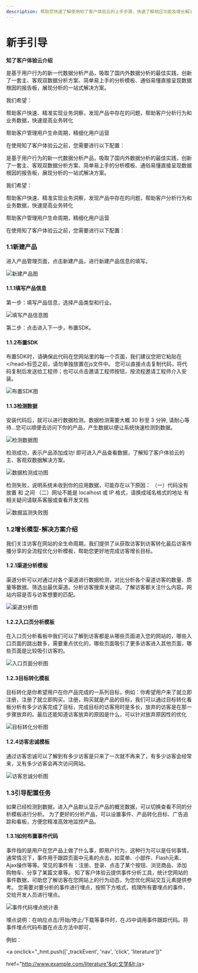 ```yaml
---
description: 帮助您快速了解使用知了客户体验云的上手步骤，快速了解相应功能及增长解决方案。
---
```


# 新手引导

**知了客户体验云介绍**

是基于用户行为的新一代数据分析产品，吸取了国内外数据分析的最佳实践，创新了一套主、客观双数据分析方案、简单易上手的分析模板、通俗易懂直接呈现数据根因的报告板，展现分析的一站式解决方案。

我们希望：

帮助客户快速、精准实现业务洞察，发现产品中存在的问题，帮助客户分析行为和业务数据，快速提高业务转化

帮助客户管理用户生命周期，精细化用户运营

在使用知了客户体验云之前，您需要进行以下配置：

是基于用户行为的新一代数据分析产品，吸取了国内外数据分析的最佳实践，创新了一套主、客观双数据分析方案、简单易上手的分析模板、通俗易懂直接呈现数据根因的报告板，展现分析的一站式解决方案。

我们希望：

帮助客户快速、精准实现业务洞察，发现产品中存在的问题，帮助客户分析行为和业务数据，快速提高业务转化

帮助客户管理用户生命周期，精细化用户运营

在使用知了客户体验云之前，您需要进行以下配置：

### 1.1新建产品

进入产品管理页面，点击新建产品，进行新建产品信息的填写。

![&#x65B0;&#x5EFA;&#x4EA7;&#x54C1;&#x56FE;](.gitbook/assets/02.-xin-jian-chan-pin.png)

#### 1.1.1填写产品信息

 第一步：填写产品信息，选择产品类型和行业。

![&#x586B;&#x5199;&#x4EA7;&#x54C1;&#x4FE1;&#x606F;&#x56FE;](.gitbook/assets/chan-pin-xin-xi-tu.png)

第二步：点击进入下一步，布置SDK。

#### 1.1.2布置SDK 

布置SDK时，请确保此代码在您网站里的每一个页面，我们建议您把它粘贴在&lt;/head&gt;标签之前，请勿单独放置在js文件中。 您可以直接点击复制代码，将代码复制后发送给工程师；也可以点击邀请工程师按钮，按流程邀请工程师介入安装。

![&#x5E03;&#x7F6E;SDK&#x56FE;](.gitbook/assets/bu-zhi-sdk-tu.png)

#### 1.1.3检测数据

安装代码后，就可以进行数据检测。数据检测需要大概 30 秒至 3 分钟, 请耐心等待...您可以顺便去访问下你的产品，产生数据以便让系统快速检测到数据。

![&#x68C0;&#x6D4B;&#x6570;&#x636E;&#x56FE;](.gitbook/assets/jian-ce-shu-ju.png)

检测成功，表示产品添加成功! 即可进入产品查看数据，了解知了客户体验云的主、客观双数据解决方案。

![&#x6570;&#x636E;&#x68C0;&#x6D4B;&#x6210;&#x529F;&#x56FE;](.gitbook/assets/shu-ju-jian-ce-cheng-gong-tu.png)

检测失败，说明系统未收到你的应用数据，可能存在以下原因： （一）代码没有放置  和 之间 （二）网址不能是 localhost 或 IP 格式，请换成域名格式的地址 有相关疑问请联系客服或查看开发文档

![&#x6570;&#x636E;&#x76D1;&#x6D4B;&#x5931;&#x8D25;&#x56FE;](.gitbook/assets/image%20%283%29.png)

### 1.2增长模型-解决方案介绍

我们关注访客在网站的全生命周期，我们提供了从获取访客到访客转化最后访客传播分享的全流程优化分析模板，帮助您更好地完成访客增长目标。

####  1.2.1渠道分析模板

 渠道分析可以对通过对各个渠道进行数据检测，对比分析各个渠道访客的数量、质量等数据、筛选出最优渠道。分析访客搜索关键词，了解访客都关注什么内容。网站内容是否与访客想要的匹配。

![&#x6E20;&#x9053;&#x5206;&#x6790;&#x56FE;](.gitbook/assets/image%20%286%29.png)

#### 1.2.2入口页分析模板

 在入口页分析看板中我们可以了解到访客都是从哪些页面进入您的网站的，哪些入口页面的跳出数多，需要重点优化的，哪些页面吸引了更多访客进入其他页面，哪些页面是比较吸引访客的。

![&#x5165;&#x53E3;&#x9875;&#x9762;&#x5206;&#x6790;&#x56FE;](.gitbook/assets/image%20%284%29.png)

#### 1.2.3目标转化模板

 目标转化是你希望用户在你产品完成的一系列目标，例如：你希望用户来了就立即注册，注册了就立即购买。注册，购买就是产品的目标，我们可以通过目标转化看板分析有多少访客完成了目标，完成目标的访客用时是多长，放弃的访客是在那一步骤放弃的。最后还能知道访客放弃的原因是什么，可以针对放弃原因性的优化

![&#x76EE;&#x6807;&#x8F6C;&#x5316;&#x5206;&#x6790;&#x56FE;](.gitbook/assets/image.png)

#### 1.2.4访客忠诚模板

 通过访客忠诚可以了解到有多少访客是只来了一次就不再来了，有多少访客会经常来，又有多少访客会再次访问网站。

![&#x8BBF;&#x5BA2;&#x5FE0;&#x8BDA;&#x5206;&#x6790;&#x56FE;](.gitbook/assets/image%20%281%29.png)

### 1.3引导配置任务

 如果已经检测到数据，进入产品默认显示产品的概览数据，可以切换查看不同的分析模板进行分析。 为了更好的分析产品，可以设置事件、产品转化目标、广告追踪和看板，方便您精准高效地监控产品。

#### 1.3.1如何布置事件代码 

事件指的是用户在您产品上做了什么事，即用户行为，这种行为可以是任何事情，通常情况下，事件用于跟踪页面中元素的点击，如菜单、小部件、Flash元素、Ajax操作等等。常见的事件有：注册、登录、点击了某个按钮、浏览商品、添加购物车、分享了某篇文章等。 知了客户体验云提供事件分析工具，统计您网站的事件数据，可助您了解访客在您网站上的行为动态，为您优化网站交互元素提供参考。 您需要对要分析的事件进行埋点，按照下方格式，梳理所有要埋点的事件，交给开发人员进行埋点。

![&#x4E8B;&#x4EF6;&#x4EE3;&#x7801;&#x57CB;&#x70B9;&#x7EDF;&#x8BA1;&#x8868;](.gitbook/assets/image%20%282%29.png)

埋点说明：在响应点击/开始/停止/下载等事件时，在JS中调用事件跟踪代码。将事件埋点代码布置在点击方法中即可， 

例如：

&lt;a onclick="\_hmt.push\(\['\_trackEvent', 'nav', 'click', 'literature'\]\)"

href="http://www.example.com/literature"&gt;文学&lt;/a&gt;




